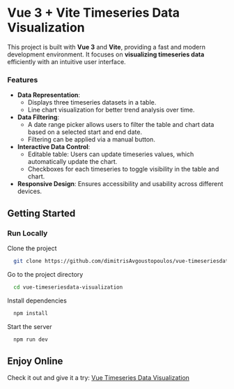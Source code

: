 # Vue 3 + Vite Timeseries Data Visualization  

This project is built with **Vue 3** and **Vite**, providing a fast and modern development environment. It focuses on **visualizing timeseries data** efficiently with an intuitive user interface.  

### Features    
- **Data Representation**:  
  - Displays three timeseries datasets in a table.  
  - Line chart visualization for better trend analysis over time.  
- **Data Filtering**:  
  - A date range picker allows users to filter the table and chart data based on a selected start and end date.  
  - Filtering can be applied via a manual button.
- **Interactive Data Control**:  
  - Editable table: Users can update timeseries values, which automatically update the chart.    
  - Checkboxes for each timeseries to toggle visibility in the table and chart.
- **Responsive Design**: Ensures accessibility and usability across different devices.   

## Getting Started  

### Run Locally  

Clone the project

```bash
  git clone https://github.com/dimitrisAvgoustopoulos/vue-timeseriesdata-visualization.git
```

Go to the project directory

```bash
  cd vue-timeseriesdata-visualization
```

Install dependencies

```bash
  npm install
```

Start the server

```bash
  npm run dev
```


## Enjoy Online

Check it out and give it a try: [Vue Timeseries Data Visualization](https://vue-timeseriesdata-visualization-cobm.vercel.app/)
